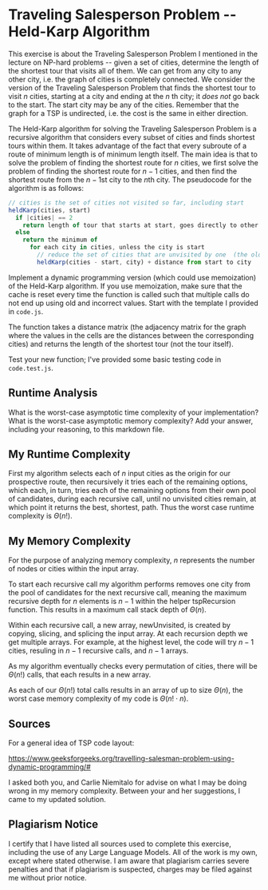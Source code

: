 # Traveling Salesperson Problem -- Held-Karp Algorithm

This exercise is about the Traveling Salesperson Problem I mentioned in the
lecture on NP-hard problems -- given a set of cities, determine the length of
the shortest tour that visits all of them. We can get from any city to any other
city, i.e. the graph of cities is completely connected. We consider the version
of the Traveling Salesperson Problem that finds the shortest tour to visit $n$
cities, starting at a city and ending at the $n$ th city; it *does not* go
back to the start. The start city may be any of the cities. Remember that the
graph for a TSP is undirected, i.e. the cost is the same in either direction.

The Held-Karp algorithm for solving the Traveling Salesperson Problem is a
recursive algorithm that considers every subset of cities and finds shortest
tours within them. It takes advantage of the fact that every subroute of a route
of minimum length is of minimum length itself. The main idea is that to solve
the problem of finding the shortest route for $n$ cities, we first solve the
problem of finding the shortest route for $n-1$ cities, and then find the
shortest route from the $n-1$st city to the $n$th city. The pseudocode for the
algorithm is as follows:

```javascript
// cities is the set of cities not visited so far, including start
heldKarp(cities, start)
  if |cities| == 2
    return length of tour that starts at start, goes directly to other city in cities
  else
    return the minimum of
      for each city in cities, unless the city is start
        // reduce the set of cities that are unvisited by one  (the old start), set the new start, add on the distance from old start to new start
        heldKarp(cities - start, city) + distance from start to city
```

Implement a dynamic programming version (which could use memoization) of the
Held-Karp algorithm. If you use memoization, make sure that the cache is reset
every time the function is called such that multiple calls do not end up using
old and incorrect values. Start with the template I provided in `code.js`.

The function takes a distance matrix (the adjacency matrix for the graph where
the values in the cells are the distances between the corresponding cities) and
returns the length of the shortest tour (not the tour itself).

Test your new function; I've provided some basic testing code in `code.test.js`.

## Runtime Analysis

What is the worst-case asymptotic time complexity of your implementation? What
is the worst-case asymptotic memory complexity? Add your answer, including your
reasoning, to this markdown file.

## My Runtime Complexity

First my algorithm selects each of $n$ input cities as the origin for our
prospective route, then recursively it tries each of the remaining options,
which each, in turn, tries each of the remaining options from their own pool
of candidates, during each recursive call, until no unvisited cities remain, at
which point it returns the best, shortest, path. Thus the worst case runtime
complexity is $\Theta(n!)$.  

## My Memory Complexity

For the purpose of analyzing memory complexity, $n$ represents the number of
nodes or cities within the input array.

To start each recursive call my algorithm performs removes one city from the
pool of candidates for the next recursive call, meaning the maximum recursive
depth for $n$ elements is $n - 1$ within the helper tspRecursion function.
This results in a maximum call stack depth of $\Theta(n)$.  

Within each recursive call, a new array, newUnvisited, is created by copying,
slicing, and splicing the input array. At each recursion depth we get
multiple arrays. For example, at the highest level, the code will try $n - 1$
cities, resuling in $n - 1$ recursive calls, and $n - 1$ arrays.

As my algorithm eventually checks every permutation of cities, there will be
$\Theta(n!)$ calls, that each results in a new array.

As each of our $\Theta(n!)$ total calls results in an array of up to size
$\Theta(n)$, the worst case memory complexity of my code is $\Theta(n! \cdot
n)$.

## Sources

For a general idea of TSP code layout:  

https://www.geeksforgeeks.org/travelling-salesman-problem-using-dynamic-programming/#  

I asked both you, and Carlie Niemitalo for advise on what I may be doing
wrong in my memory complexity. Between your and her suggestions, I came
to my updated solution.

## Plagiarism Notice

I certify that I have listed all sources used to complete this exercise, including the use of any Large Language Models. All of the work is my own, except where stated otherwise. I am aware that plagiarism carries severe penalties and that if plagiarism is suspected, charges may be filed against me without prior notice.
